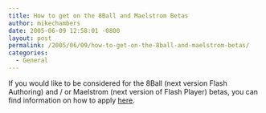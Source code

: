 ```yaml
---
title: How to get on the 8Ball and Maelstrom Betas
author: mikechambers
date: 2005-06-09 12:58:01 -0800
layout: post
permalink: /2005/06/09/how-to-get-on-the-8ball-and-maelstrom-betas/
categories:
  - General
---
```



If you would like to be considered for the 8Ball (next version Flash Authoring) and / or Maelstrom (next version of Flash Player) betas, you can find information on how to apply [here][1].

 [1]: http://www.macromedia.com/support/programs/beta.html